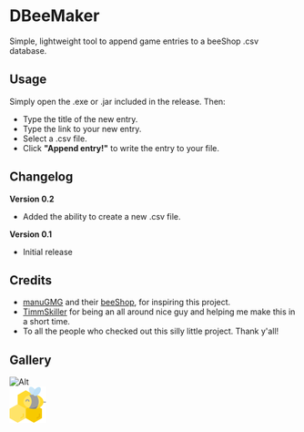 # DBeeMaker
Simple, lightweight tool to append game entries to a beeShop .csv database.

## Usage
Simply open the .exe or .jar included in the release. Then:
- Type the title of the new entry.
- Type the link to your new entry.
- Select a .csv file.
- Click **"Append entry!"** to write the entry to your file.

## Changelog
**Version 0.2**
- Added the ability to create a new .csv file.

**Version 0.1**
- Initial release

## Credits
- [manuGMG](https://github.com/manuGMG) and their [beeShop](https://github.com/manuGMG/beeShop), for inspiring this project.
- [TimmSkiller](https://github.com/TimmSkiller) for being an all around nice guy and helping me make this in a short time.
- To all the people who checked out this silly little project. Thank y'all!

## Gallery
![Alt](https://i.gyazo.com/88fbcf731f20b3e320af0b9f81e1f216.png "UI")  
![Alt](/icon.png "Bee")
